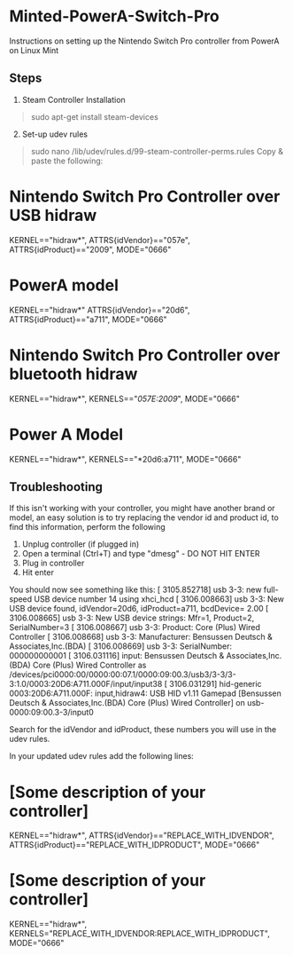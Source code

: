 # Minted-PowerA-Switch-Pro
Instructions on setting up the Nintendo Switch Pro controller from PowerA on Linux Mint

## Steps
1. Steam Controller Installation
  > sudo apt-get install steam-devices
2. Set-up udev rules
  > sudo nano /lib/udev/rules.d/99-steam-controller-perms.rules
  > Copy & paste the following:
  # Nintendo Switch Pro Controller over USB hidraw
  KERNEL=="hidraw*", ATTRS{idVendor}=="057e", ATTRS{idProduct}=="2009", MODE="0666"
  # PowerA model
  KERNEL=="hidraw*" ATTRS{idVendor}=="20d6", ATTRS{idProduct}=="a711", MODE="0666"

  # Nintendo Switch Pro Controller over bluetooth hidraw
  KERNEL=="hidraw*", KERNELS=="*057E:2009*", MODE="0666"
  # Power A Model
  KERNEL=="hidraw*", KERNELS=="*20d6:a711", MODE="0666"
  
## Troubleshooting
If this isn't working with your controller, you might have another brand or model, an easy solution is to try replacing the vendor id and product id, to find this information, perform the following

1. Unplug controller (if plugged in)
2. Open a terminal (Ctrl+T) and type "dmesg" - DO NOT HIT ENTER
3. Plug in controller
4. Hit enter

You should now see something like this:
[ 3105.852718] usb 3-3: new full-speed USB device number 14 using xhci_hcd
[ 3106.008663] usb 3-3: New USB device found, idVendor=20d6, idProduct=a711, bcdDevice= 2.00
[ 3106.008665] usb 3-3: New USB device strings: Mfr=1, Product=2, SerialNumber=3
[ 3106.008667] usb 3-3: Product: Core (Plus) Wired Controller
[ 3106.008668] usb 3-3: Manufacturer: Bensussen Deutsch & Associates,Inc.(BDA)
[ 3106.008669] usb 3-3: SerialNumber: 000000000001
[ 3106.031116] input: Bensussen Deutsch & Associates,Inc.(BDA) Core (Plus) Wired Controller as /devices/pci0000:00/0000:00:07.1/0000:09:00.3/usb3/3-3/3-3:1.0/0003:20D6:A711.000F/input/input38
[ 3106.031291] hid-generic 0003:20D6:A711.000F: input,hidraw4: USB HID v1.11 Gamepad [Bensussen Deutsch & Associates,Inc.(BDA) Core (Plus) Wired Controller] on usb-0000:09:00.3-3/input0

Search for the idVendor and idProduct, these numbers you will use in the udev rules.

In your updated udev rules add the following lines:

# [Some description of your controller]
KERNEL=="hidraw*", ATTRS{idVendor}=="REPLACE_WITH_IDVENDOR", ATTRS{idProduct}=="REPLACE_WITH_IDPRODUCT", MODE="0666"

# [Some description of your controller]
KERNEL=="hidraw*", KERNELS="REPLACE_WITH_IDVENDOR:REPLACE_WITH_IDPRODUCT", MODE="0666"
